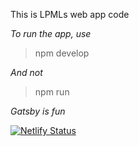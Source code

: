 This is LPMLs web app code

*To run the app, use*
> npm develop

*And not*

> npm run

*Gatsby is fun*

[![Netlify Status](https://api.netlify.com/api/v1/badges/cdf51401-76b9-468a-9da3-c775aed303a9/deploy-status)](https://app.netlify.com/sites/lpml-web/deploys)
